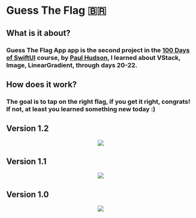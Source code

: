 # Guess The Flag 🇧🇷

## What is it about?
### Guess The Flag App app is the second project in the [100 Days of SwiftUI](https://www.hackingwithswift.com/100/swiftui) course, by [Paul Hudson](https://twitter.com/twostraws), I learned about VStack, Image, LinearGradient, through days 20-22. 

## How does it work?
### The goal is to tap on the right flag, if you get it right, congrats! If not, at least you learned something new today :)

## Version 1.2
<p align="center">
  <img src="https://media.giphy.com/media/qTPuTeWnAFuPriyDlS/giphy.gif">
</p>

## Version 1.1
<p align="center">
  <img src="https://media.giphy.com/media/bfRaZ86VaHWbfPlmxT/giphy.gif">
</p>
  
 ## Version 1.0
<p align="center">
  <img src="https://media.giphy.com/media/DFGbi1JRnVtOJ0GJkS/giphy.gif">
</p>

